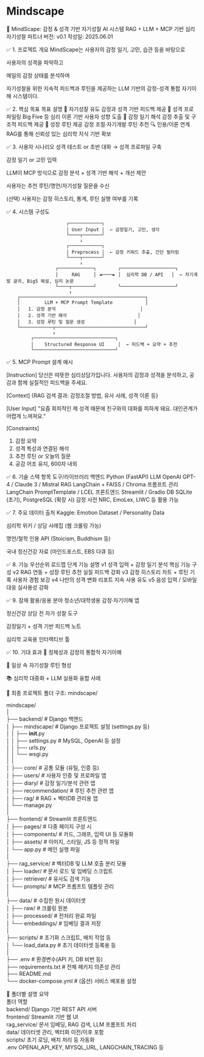 # Mindscape

🧠 MindScape: 감정 & 성격 기반 자기성찰 AI 시스템
RAG + LLM + MCP 기반 심리 자기성찰 파트너
버전: v0.1
작성일: 2025.06.01

✅ 1. 프로젝트 개요
MindScape는 사용자의 감정 일기, 고민, 습관 등을 바탕으로

사용자의 성격을 파악하고

매일의 감정 상태를 분석하며

자기성찰을 위한 지속적 피드백과 루틴을 제공하는
LLM 기반의 감정-성격 통합 자기이해 시스템이다.

✅ 2. 핵심 목표
목표	설명
🎯 자기성찰 유도	감정과 성격 기반 피드백 제공
🧬 성격 프로파일링	Big Five 등 심리 이론 기반 사용자 성향 도출
📓 감정 일기 해석	감정 추출 및 구조적 피드백 제공
🔁 성장 루틴 제공	감정 조절·자기개발 루틴 추천
🔍 인용/이론 연계	RAG를 통해 신뢰성 있는 심리학 지식 기반 확보

✅ 3. 사용자 시나리오
성격 테스트 or 초반 대화 → 성격 프로파일 구축

감정 일기 or 고민 입력

LLM이 MCP 방식으로 감정 분석 + 성격 기반 해석 + 개선 제안

사용자는 추천 루틴/명언/자기성찰 질문을 수신

(선택) 사용자는 감정 히스토리, 통계, 루틴 실행 여부를 기록

✅ 4. 시스템 구성도


                          ┌────────────┐  
                          │ User Input │  ← 감정일기, 고민, 생각  
                          └────┬───────┘  
                               ↓  
                          ┌────────────┐  
                          │ Preprocess │  ← 감정 키워드 추출, 간단 필터링  
                          └────┬───────┘  
                               ↓  
                      ┌─────────────┐        ┌────────────────────┐  
                      │     RAG     │ ◄────► │  심리학 DB / API   │  ← 자기계발 글귀, Big5 해설, 심리 논문  
                      └────┬────────┘        └────────────────────┘  
                           ↓  
        ┌──────────────────────────────────────────────┐  
        │         LLM + MCP Prompt Template            │  
        │   1. 감정 분석                               │  
        │   2. 성격 기반 해석                          │  
        │   3. 성장 루틴 및 질문 생성                  │  
        └────────────┬─────────────────────────────────┘  
                     ↓  
             ┌──────────────────────────────┐  
             │    Structured Response UI     │  ← 피드백 + 요약 + 추천  
             └──────────────────────────────┘  

✅ 5. MCP Prompt 설계 예시

[Instruction]
당신은 따뜻한 심리상담가입니다. 사용자의 감정과 성격을 분석하고, 공감과 함께 실질적인 피드백을 주세요.

[Context]
{RAG 검색 결과: 감정조절 방법, 유사 사례, 성격 이론 등}

[User Input]
"요즘 회피적인 제 성격 때문에 친구와의 대화를 피하게 돼요. 대인관계가 어렵게 느껴져요."

[Constraints]
1. 감정 요약  
2. 성격 특성과 연결된 해석  
3. 추천 루틴 or 오늘의 질문  
4. 공감 어조 유지, 600자 내외  

✅ 6. 기술 스택
항목	도구/라이브러리
백엔드	Python (FastAPI)
LLM	OpenAI GPT-4 / Claude 3 / Mistral
RAG	LangChain + FAISS / Chroma
프롬프트 관리	LangChain PromptTemplate / LCEL
프론트엔드	Streamlit / Gradio
DB	SQLite (초기), PostgreSQL (확장 시)
감정 사전	NRC, EmoLex, LIWC 등 활용 가능

✅ 7. 주요 데이터 출처
Kaggle: Emotion Dataset / Personality Data

심리학 위키 / 상담 사례집 (웹 크롤링 가능)

명언/철학 인용 API (Stoicism, Buddhism 등)

국내 정신건강 자료 (마인드포스트, EBS 다큐 등)

✅ 8. 기능 우선순위 로드맵
단계	기능	설명
v1	성격 입력 + 감정 일기 분석	핵심 기능 구성
v2	RAG 연동 + 성장 루틴 추천	실질 피드백 강화
v3	감정 히스토리 차트 + 루틴 기록	사용자 경험 보강
v4	나만의 성격 변화 리포트	지속 사용 유도
v5	음성 입력 / 모바일 대응	실사용성 강화

✅ 9. 잠재 활용/응용 분야
청소년/대학생용 감정·자기이해 앱

정신건강 상담 전 자가 성찰 도구

감정일기 + 성격 기반 피드백 노트

심리학 교육용 인터랙티브 툴

✅ 10. 기대 효과
🧭 정체성과 감정의 통합적 자기이해

🌿 일상 속 자기성찰 루틴 형성

📚 심리학 대중화 + LLM 실용화 융합 사례


📁 최종 프로젝트 폴더 구조: mindscape/

mindscape/  
│  
├── backend/                        # Django 백엔드  
│   ├── mindscape/                  # Django 프로젝트 설정 (settings.py 등)  
│   │   ├── __init__.py  
│   │   ├── settings.py             # MySQL, OpenAI 등 설정  
│   │   ├── urls.py  
│   │   └── wsgi.py  
│   │  
│   ├── core/                       # 공통 모듈 (유틸, 인증 등)  
│   ├── users/                      # 사용자 인증 및 프로파일 앱  
│   ├── diary/                      # 감정 일기/분석 관련 앱  
│   ├── recommendation/            # 루틴 추천 관련 앱  
│   ├── rag/                        # RAG + 벡터DB 관리용 앱  
│   └── manage.py  
│  
├── frontend/                       # Streamlit 프론트엔드  
│   ├── pages/                      # 다중 페이지 구성 시  
│   ├── components/                 # 카드, 그래프, 입력 UI 등 모듈화  
│   ├── assets/                     # 이미지, 스타일, JS 등 정적 파일  
│   └── app.py                      # 메인 실행 파일  
│  
├── rag_service/                    # 벡터DB 및 LLM 호출 분리 모듈  
│   ├── loader/                     # 문서 로드 및 임베딩 스크립트  
│   ├── retriever/                  # 유사도 검색 기능  
│   └── prompts/                    # MCP 프롬프트 템플릿 관리  
│  
├── data/                           # 수집한 원시 데이터셋  
│   ├── raw/                        # 크롤링 원본  
│   ├── processed/                  # 전처리 완료 파일  
│   └── embeddings/                # 임베딩 결과 저장  
│  
├── scripts/                        # 초기화 스크립트, 배치 작업 등  
│   └── load_data.py                # 초기 데이터셋 등록용 등  
│  
├── .env                            # 환경변수(API 키, DB 비번 등)  
├── requirements.txt               # 전체 패키지 의존성 관리  
├── README.md  
└── docker-compose.yml             # (옵션) 서비스 배포용 설정  

🧩 폴더별 설명 요약  
폴더	역할  
backend/	Django 기반 REST API 서버  
frontend/	Streamlit 기반 웹 UI  
rag_service/	문서 임베딩, RAG 검색, LLM 프롬프트 처리  
data/	데이터셋 관리, 벡터화 이전/이후 포함  
scripts/	초기 로딩, 배치 처리 등 자동화  
.env	OPENAI_API_KEY, MYSQL_URL, LANGCHAIN_TRACING 등  